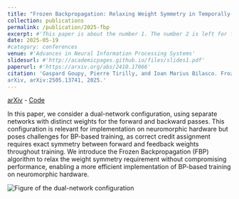 ```yaml
---
title: "Frozen Backpropagation: Relaxing Weight Symmetry in Temporally-Coded Deep Spiking Neural Networks"
collection: publications
permalink: /publication/2025-fbp
excerpt: #'This paper is about the number 1. The number 2 is left for future work.'
date: 2025-05-19
#category: conferences
venue: #'Advances in Neural Information Processing Systems'
slidesurl: #'http://academicpages.github.io/files/slides1.pdf'
paperurl: #'https://arxiv.org/abs/2410.17066'
citation: 'Gaspard Goupy, Pierre Tirilly, and Ioan Marius Bilasco. Frozen Backpropagation: Relaxing Weight Symmetry in Temporally-Coded Deep Spiking Neural Networks.
arXiv, arXiv:2505.13741, 2025.'
---
```


[arXiv](https://arxiv.org/abs/2505.13741) - [Code](https://gitlab.univ-lille.fr/fox/fbp)

In this paper, we consider a dual-network configuration, using separate networks with distinct weights for the forward and backward passes.
This configuration is relevant for implementation on neuromorphic hardware but poses challenges for BP-based training, as correct credit assignment requires exact symmetry between forward and feedback weights throughout training.
We introduce the Frozen Backpropagation (FBP) algorithm to relax the weight symmetry requirement without compromising performance, enabling a more efficient implementation of BP-based training on neuromorphic hardware.

![Figure of the dual-network configuration](https://ggoupy.github.io/images/architecture_fbp.png)